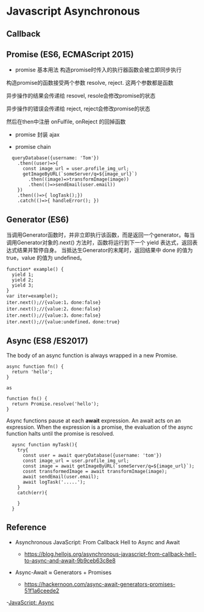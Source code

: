 # Javascript Asynchronous

## Callback

## Promise  (ES6, ECMAScript 2015)
- promise 基本用法
构造promise时传入的执行器函数会被立即同步执行 

构造promise的函数接受两个参数 resolve, reject. 这两个参数都是函数

异步操作的结果会传递给 resovel, resole会修改promise的状态

异步操作的错误会传递给 reject, reject会修改promise的状态

然后在then中注册 onFulfile, onReject 的回掉函数

- promise 封装 ajax

- promise chain
```
  queryDatabase({username: 'Tom'})
    .then((user)=>{
      const image_url = user.profile_img_url;
      getImageByURL(`someServer/q=${image_url}`)
        .then((image)=>transformImage(image))
        .then(()=>sendEmail(user.email))
    })
    .then(()=>{ logTask();})
    .catch(()=>{ handleError(); })
```

## Generator (ES6)
当调用Generator函数时，并非立即执行该函数，而是返回一个generator。每当调用Generator对象的.next() 方法时，函数将运行到下一个 yield 表达式，返回表达式结果并暂停自身。
当抵达生Generator的末尾时，返回结果中 done 的值为 true，value 的值为 undefined。
```
function* example() {
  yield 1;
  yield 2;
  yield 3;
}
var iter=example();
iter.next();//{value:1，done:false}
iter.next();//{value:2，done:false}
iter.next();//{value:3，done:false}
iter.next();//{value:undefined，done:true}
```
## Async (ES8 /ES2017)
The body of an async function is always wrapped in a new Promise.
```
async function fn() {
  return 'hello';
}

as

function fn() {
  return Promise.resolve('hello');
}
```
Async functions pause at each **await** expression.
An await acts on an expression. When the expression is a promise, the evaluation of the async function halts until the promise is resolved.



```
  aysnc function myTask(){
    try{
      const user = await queryDatabase({username: 'tom'})
      const image_url = user.profile_img_url;
      const image = await getImageByURL(`someServer/q=${image_url}`);
      cosnt transformedImage = await transformImage(image);
      await sendEmail(user.email);
      await logTask('.....');
    }
    catch(err){

    }
  }
```

## Reference
- Asynchronous JavaScript: From Callback Hell to Async and Await
  - https://blog.hellojs.org/asynchronous-javascript-from-callback-hell-to-async-and-await-9b9ceb63c8e8

- Async-Await ≈ Generators + Promises
  - https://hackernoon.com/async-await-generators-promises-51f1a6ceede2


-[JavaScript: Async](https://www.linkedin.com/learning/javascript-async/)
